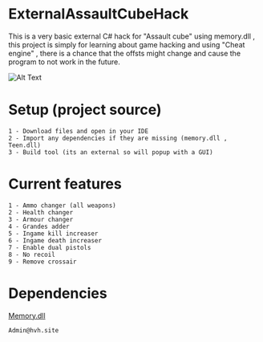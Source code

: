 # ExternalAssaultCubeHack

This is a very basic external C# hack for "Assault cube" using memory.dll , this project is simply for learning about game hacking and using "Cheat engine" , there is a chance that the offsts might change and cause the program to not work in the future.

![Alt Text](https://media.giphy.com/media/upF7gdOEE7E9KXyVpF/giphy.gif)



# Setup (project source)
```
1 - Download files and open in your IDE
2 - Import any dependencies if they are missing (memory.dll , Teen.dll)
3 - Build tool (its an external so will popup with a GUI)
```

# Current features
```
1 - Ammo changer (all weapons)
2 - Health changer 
3 - Armour changer
4 - Grandes adder 
5 - Ingame kill increaser
6 - Ingame death increaser
7 - Enable dual pistols
8 - No recoil
9 - Remove crossair 
```

# Dependencies
[Memory.dll](https://www.nuget.org/packages/Memory.dll.x86/)

```
Admin@hvh.site
```
